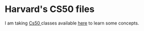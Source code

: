 # Harvard's CS50 files

I am taking [Cs50 ](https://www.youtube.com/c/cs50) classes available [here](https://youtube.com/playlist?list=PLhQjrBD2T382_R182iC2gNZI9HzWFMC_8)  to learn some concepts.
